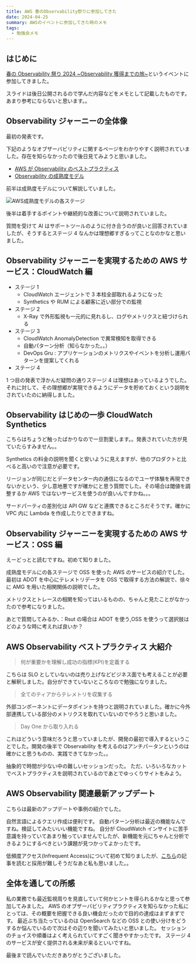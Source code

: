 ```yaml
---
title: AWS 春のObservability祭りに参加してきた
date: 2024-04-25
summary: AWSのイベントに参加してきた時のメモ
tags:
  - 勉強会メモ
---
```


## はじめに

[春の Observability 祭り 2024 ~Observability 獲得までの旅~](https://aws-startup-lofts.com/apj/loft/tokyo/event/11e5aea5-d0e8-4aa6-8a3c-372ba02bbea0)というイベントに参加してきました。

スライドは後日公開されるので学んだ内容などをメモとして記載したものです。あまり参考にならないと思います。。

## Observability ジャーニーの全体像

最初の発表です。

下記のようなオブザーバビリティに関するページをわかりやすく説明されていました。存在を知らなかったので後日見てみようと思いました。

- [AWS が Observability のベストプラクティス](https://aws-observability.github.io/observability-best-practices/ja/)
- [Observability の成熟度モデル](https://aws-observability.github.io/observability-best-practices/guides/observability-maturity-model/)

前半は成熟度モデルについて解説していました。

![AWS成熟度モデルの各ステージ](https://aws-observability.github.io/observability-best-practices/ja/images/AWS-Observability-maturity-model.png)

後半は着手するポイントや継続的な改善について説明されていました。

質問を受けて AI はサポートツールのように付き合うのが良いと回答されていましたが、そうするとステージ 4 なんかは理想郷すぎるってことなのかなと思いました。

## Observability ジャーニーを実現するための AWS サービス：CloudWatch 編

- ステージ 1
  - CloudWatch エージェントで 3 本柱全部取れるようになった
  - Synthetics や RUM による顧客に近い部分での監視
- ステージ 2
  - X-Ray で外形監視も一元的に見れるし、ログやメトリクスと紐づけられる
- ステージ 3
  - CloudWatch AnomalyDetection で異常検知を取得できる
  - 自動パターン分析（知らなかった。。）
  - DevOps Gru : アプリケーションのメトリクスやイベントを分析し運用パターンを提案してくれる
- ステージ 4

1 つ目の発表で浮かんだ疑問の通りステージ 4 は理想はあっているようでした。
それに対して、その理想郷が実現できるようにデータを貯めておくという説明をされていたのに納得しました。

## Observability はじめの一歩 CloudWatch Synthetics

こちらはちょうど触ったばかりなので一旦割愛します。。発表されていた方が見ていたらすみません。。

Synthetics の料金の説明を聞くと安いように見えますが、他のプロダクトと比べると高いので注意が必要です。

リージョンが同じだとデータセンター内の通信になるのでユーザ体験を再現できないかという、少し意地悪ですが確かにと思う質問でした。その場合は閾値を調整するか AWS ではないサービスを使うのが良いんですかね。。。

サードパーティの差別化は API GW などと連携できるところだそうです。確かに VPC 内に Lambda を作成したりとできますね。

## Observability ジャーニーを実現するための AWS サービス：OSS 編

えーどっとと読むですね。初めて知りました。

成熟度モデルにの各ステージで OSS を使った AWS のサービスの紹介でした。
最初は ADOT を中心にテレメトリデータを OSS で取得する方法の解説で、徐々に AMG を用いた相関関係の説明でした。

メトリクスとトレースの相関を知ってはいるものの、ちゃんと見たことがなかったので参考になりました。

あとで質問してみるか、：Rsut の場合は ADOT を使う,OSS を使うって選択肢はどのような時に考えれば良いか？

## AWS Observability ベストプラクティス 大紹介

> 何が重要かを理解し成功の指標(KPI)を定義する

こちらは SLO としていないのは売り上げなどビジネス面でも考えることが必要と解釈しました。自分ができていないところなので勉強になりました。

> 全てのティアからテレメトリを収集する

外部コンポーネントにデータポイントを持つと説明されていました。確かに今外部連携している部分のメトリクスを取れていないのでやろうと思いました。

> Day One から取り入れる

これはどういう意味だろうと思っていましたが、開発の最初で導入するということでした。開発の後半で Observability を考えるのはアンチパータンというのは確かにと思うものの、実践できてなかった。。

抽象的で時間が少ない中の難しいセッションだった。
ただ、いろいろなカットでベストプラクティスを説明されているのであとでゆっくりサイトをみよう。

## AWS Observability 関連最新アップデート

こちらは最新のアップデートや事例の紹介でした。

自然言語によるクエリ作成は便利です。
自動パターン分析は最近の機能なんですね。検証してみたいいい機能ですね。
自分が CloudWatch インサイトに苦手意識を持っていてあまり触っていませんでしたが、新機能を元にちゃんと分析できるようにするべきという課題が見つかってよかったです。

低頻度アクセス(Infrequent Access)について初めて知りましたが、[こちら](https://zenn.dev/nh8939/articles/974b73c71eabe6)の記事を読むと採用が難しそうだなあと私も思いました。。

## 全体を通しての所感

私の業務でも最近監視周りを見直していて何かヒントを得られるかなと思って参加してみました。
AWS のオブザーバビリティプラクティスを知らなかった私にとっては、その概要を把握できる良い機会だったので目的の達成はまずまずです。
最近ぶち当たっているのは OpenSearch などの OSS との使い分けをどうするか悩んでいるので次はその辺りを聞いてみたいと思いました。
セッションのチョイスや順番はよく考えられていてすごく聞きやすかったです。
ステージ 4 のサービスが安く提供される未来が来るといいですね。

最後まで読んでいただきありがとうございました。

